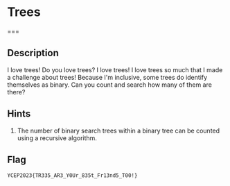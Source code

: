 # Trees
===

## Description
I love trees! Do you love trees? I love trees! I love trees so much that I made a challenge about trees! Because I'm inclusive, some trees do identify themselves as binary. Can you count and search how many of them are there?

## Hints
1. The number of binary search trees within a binary tree can be counted using a recursive algorithm.

## Flag
```
YCEP2023{TR335_AR3_Y0Ur_835t_Fr13nd5_T00!}
```